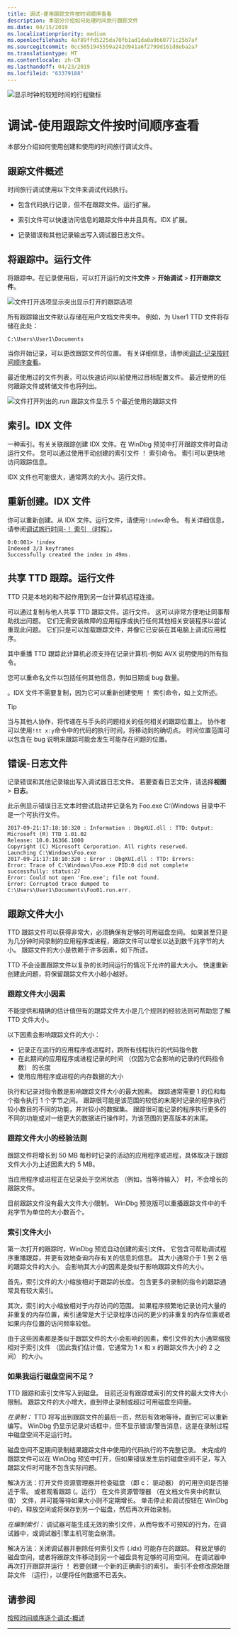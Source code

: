 ```yaml
---
title: 调试-使用跟踪文件按时间顺序查看
description: 本部分介绍如何处理时间旅行跟踪文件
ms.date: 04/15/2019
ms.localizationpriority: medium
ms.openlocfilehash: 4af89ffd5225da70fb1ad1da0a9b60771c25b7af
ms.sourcegitcommit: 0cc5051945559a242d941a6f2799d161d8eba2a7
ms.translationtype: MT
ms.contentlocale: zh-CN
ms.lasthandoff: 04/23/2019
ms.locfileid: "63379188"
---
```

![显示时钟的较短时间的行程徽标](images/ttd-time-travel-debugging-logo.png) 

# <a name="time-travel-debugging---working-with-trace-files"></a>调试-使用跟踪文件按时间顺序查看

本部分介绍如何使用创建和使用的时间旅行调试文件。

## <a name="trace-file-overview"></a>跟踪文件概述

时间旅行调试使用以下文件来调试代码执行。

- 包含代码执行记录，但不在跟踪文件。运行扩展。

- 索引文件可以快速访问信息的跟踪文件中并且具有。IDX 扩展。

- 记录错误和其他记录输出写入调试器日志文件。


## <a name="trace-run-files"></a>将跟踪中。运行文件  

将跟踪中。在记录使用后，可以打开运行的文件**文件** > **开始调试** > **打开跟踪文件**。

![文件打开选项显示突出显示打开的跟踪选项](images/ttd-start-debugging-options.png) 

所有跟踪输出文件默认存储在用户文档文件夹中。 例如，为 User1 TTD 文件将存储在此处：

```console
C:\Users\User1\Documents
```
当你开始记录，可以更改跟踪文件的位置。 有关详细信息，请参阅[调试-记录按时间顺序查看](time-travel-debugging-record.md)。

最近使用过的文件列表，可以快速访问以前使用过目标配置文件。 最近使用的任何跟踪文件或转储文件也将列出。 

![文件打开列出的.run 跟踪文件显示 5 个最近使用的跟踪文件](images/ttd-recent-trace-files.png) 


## <a name="index-idx-files"></a>索引。IDX 文件  

一种索引。有关关联跟踪创建 IDX 文件。在 WinDbg 预览中打开跟踪文件时自动运行文件。 您可以通过使用手动创建的索引文件 ！ 索引命令。 索引可以更快地访问跟踪信息。 

IDX 文件也可能很大，通常两次的大小。运行文件。  

## <a name="recreating-the-idx-file"></a>重新创建。IDX 文件
你可以重新创建。从 IDX 文件。运行文件，请使用`!index`命令。 有关详细信息，请参阅[调试旅行时间-！ 索引 （时程）](time-travel-debugging-extension-index.md)。

```dbgcmd
0:0:001> !index
Indexed 3/3 keyframes
Successfully created the index in 49ms.
```

## <a name="sharing-ttd-trace-run-files"></a>共享 TTD 跟踪。运行文件

TTD 只是本地的和不起作用到另一台计算机远程连接。

可以通过复制与他人共享 TTD 跟踪文件。运行文件。 这可以非常方便地让同事帮助找出问题。 它们无需安装故障的应用程序或执行任何其他相关安装程序以尝试重现此问题。 它们只是可以加载跟踪文件，并像它已安装在其电脑上调试应用程序。

其中重播 TTD 跟踪此计算机必须支持在记录计算机-例如 AVX 说明使用的所有指令。

您可以重命名文件以包括任何其他信息，例如日期或 bug 数量。

。IDX 文件不需要复制，因为它可以重新创建使用 ！ 索引命令，如上文所述。

> [!TIP]
> 当与其他人协作，将传递在与手头的问题相关的任何相关的跟踪位置上。 协作者可以使用`!tt x:y`命令中的代码的执行时间，将移动到的确切点。 时间位置范围可以包含在 bug 说明来跟踪可能会发生可能存在问题的位置。
>


## <a name="error---log-file"></a>错误-日志文件

记录错误和其他记录输出写入调试器日志文件。 若要查看日志文件，请选择**视图** > **日志**。 

此示例显示错误日志文本时尝试启动并记录名为 Foo.exe C:\Windows 目录中不是一个可执行文件。

```console
2017-09-21:17:18:10:320 : Information : DbgXUI.dll : TTD: Output: 
Microsoft (R) TTD 1.01.02
Release: 10.0.16366.1000
Copyright (C) Microsoft Corporation. All rights reserved.
Launching C:\Windows\Foo.exe
2017-09-21:17:18:10:320 : Error : DbgXUI.dll : TTD: Errors: 
Error: Trace of C:\Windows\Foo.exe PID:0 did not complete successfully: status:27
Error: Could not open 'Foo.exe'; file not found.
Error: Corrupted trace dumped to C:\Users\User1\Documents\Foo01.run.err.
```



## <a name="trace-file-size"></a>跟踪文件大小

TTD 跟踪文件可以获得非常大，必须确保有足够的可用磁盘空间。  如果甚至只是为几分钟时间录制的应用程序或进程，跟踪文件可以增长以达到数千兆字节的大小。  跟踪文件的大小是依赖于许多因素，如下所述。  

TTD 不会设置跟踪文件以复杂的长时间运行的情况下允许的最大大小。 快速重新创建此问题，将保留跟踪文件大小越小越好。
 
### <a name="trace-file-size-factors"></a>跟踪文件大小因素

不能提供和精确的估计值但有的跟踪文件大小是几个规则的经验法则可帮助您了解 TTD 文件大小。

以下因素会影响跟踪文件的大小：

- 记录正在运行的应用程序或进程时，跨所有线程执行的代码指令数
- 在此期间的应用程序或进程记录的时间 （仅因为它会影响的记录的代码指令数） 的长度
- 使用应用程序或进程的内存数据的大小
 
执行和记录对指令数是影响跟踪文件大小的最大因素。  跟踪通常需要 1 的位和每个指令执行 1 个字节之间。  跟踪很可能是该范围的较低的末尾时记录的程序执行较小数目的不同的功能，并对较小的数据集。  跟踪很可能记录的程序执行更多的不同的功能或对一组更大的数据进行操作时，为该范围的更高版本的末尾。
 
### <a name="trace-file-size-rule-of-thumb"></a>跟踪文件大小的经验法则

跟踪文件将增长到 50 MB 每秒时记录的活动的应用程序或进程，具体取决于跟踪文件大小为上述因素大约 5 MB。

当应用程序或进程正在记录处于空闲状态 （例如，当等待输入） 时，不会增长的跟踪文件。

目前跟踪文件没有最大文件大小限制。  WinDbg 预览版可以重播跟踪文件中的千兆字节为单位的大小数百个。
 
### <a name="index-file-size"></a>索引文件大小

第一次打开的跟踪时，WinDbg 预览自动创建的索引文件。  它包含可帮助调试程序重播跟踪，并更有效地查询内存有关的信息的信息。  其大小通常介于 1 到 2 倍的跟踪文件的大小。  会影响其大小的因素是类似于影响跟踪文件的大小。
 
首先，索引文件的大小缩放相对于跟踪的长度。  包含更多的录制的指令的跟踪通常具有较大索引。
 
其次，索引的大小缩放相对于内存访问的范围。  如果程序频繁地记录访问大量的非重复的内存位置，索引通常是大于记录程序访问的更少的非重复的内存位置或者如果内存位置的访问频率较低。
 
由于这些因素都是类似于跟踪文件的大小会影响的因素，索引文件的大小通常缩放相对于索引文件 （因此我们估计值，它通常为 1 x 和 x 的跟踪文件大小的 2 之间） 的大小。
 
### <a name="what-if-i-run-out-of-disk-space"></a>如果我运行磁盘空间不足？

TTD 跟踪和索引文件写入到磁盘。 目前还没有跟踪或索引的文件的最大文件大小限制。 跟踪文件的大小增大，直到停止录制或超过可用磁盘空间量。
 
*在录制：* TTD 将写出到跟踪文件的最后一页，然后有效地等待，直到它可以重新编写。 WinDbg 仍显示记录对话框中，但不显示错误/警告消息，这是在录制过程中磁盘空间不足运行时。  

磁盘空间不足期间录制结果跟踪文件中使用的代码执行的不完整记录。 未完成的跟踪文件可以在 WinDbg 预览中打开，但如果错误发生后的磁盘空间不足，写入跟踪文件时可能不包含实际问题。

解决方法：打开文件资源管理器并检查磁盘 （即 c： 驱动器） 的可用空间是否接近于零。 或者观看跟踪 (。运行） 在文件资源管理器 （在文档文件夹中的默认值） 文件，并可能等待如果大小则不定期增长。 单击停止和调试按钮在 WinDbg 中的，释放空间或将保存到另一个磁盘，然后再次开始录制。
 
*在编制索引：* 调试器可能生成无效的索引文件，从而导致不可预知的行为，在调试器中，或调试器引擎主机可能会崩溃。

解决方法：关闭调试器并删除任何索引文件 (.idx) 可能存在的跟踪。  释放足够的磁盘空间，或者将跟踪文件移动到另一个磁盘具有足够的可用空间。  在调试器中再次打开跟踪并运行 ！ 若要创建一个新的正确索引的索引。  索引不会修改原始跟踪文件 （运行），以便将任何数据不已丢失。

## <a name="see-also"></a>请参阅

[按照时间顺序逐个调试-概述](time-travel-debugging-overview.md)

---
